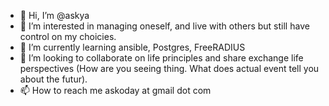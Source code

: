 - 👋 Hi, I’m @askya
- 👀 I’m interested in managing oneself, and live with others but still have control on my choicies.
- 🌱 I’m currently learning ansible, Postgres, FreeRADIUS
- 💞️ I’m looking to collaborate on life principles and share exchange life perspectives (How are you seeing thing. What does actual event tell you about the futur).
- 📫 How to reach me askoday at gmail dot com

<!---
askya/askya is a ✨ special ✨ repository because its `README.md` (this file) appears on your GitHub profile.
You can click the Preview link to take a look at your changes.
--->
